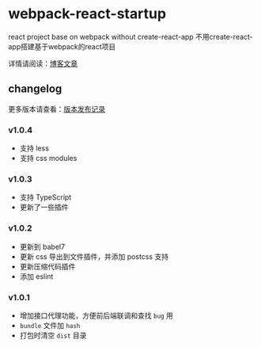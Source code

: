 # webpack-react-startup

react project base on webpack without create-react-app 不用create-react-app搭建基于webpack的react项目

详情请阅读：[博客文章](https://www.chenliqiang.cn/post/webpack-react-without-create-react-app.html)

## changelog

更多版本请查看：[版本发布记录](https://github.com/richardchen85/webpack-react-startup/releases)

### v1.0.4

* 支持 less
* 支持 css modules

### v1.0.3

* 支持 TypeScript
* 更新了一些插件

### v1.0.2

* 更新到 babel7
* 更新 css 导出到文件插件，并添加 postcss 支持
* 更新压缩代码插件
* 添加 eslint

### v1.0.1

* 增加接口代理功能，方便前后端联调和查找 `bug` 用
* `bundle` 文件加 `hash`
* 打包时清空 `dist` 目录
